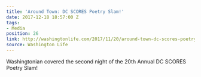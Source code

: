 ```yaml
---
title: 'Around Town: DC SCORES Poetry Slam!'
date: 2017-12-18 18:57:00 Z
tags:
- Media
position: 26
link: http://washingtonlife.com/2017/11/20/around-town-dc-scores-poetry-slam/
source: Washington Life
---
```


Washingtonian covered the second night of the 20th Annual DC SCORES Poetry Slam!